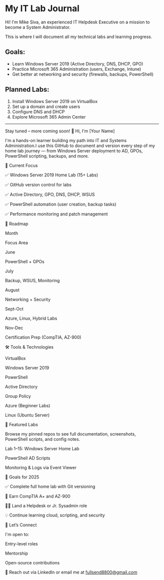 # My IT Lab Journal

Hi! I'm Mike Siva, an experienced IT Helpdesk Executive on a mission to become a System Administrator.

This is where I will document all my technical labs and learning progress.

## Goals:
- Learn Windows Server 2019 (Active Directory, DNS, DHCP, GPO)
- Practice Microsoft 365 Administration (users, Exchange, Intune)
- Get better at networking and security (firewalls, backups, PowerShell)

## Planned Labs:
1. Install Windows Server 2019 on VirtualBox
2. Set up a domain and create users
3. Configure DNS and DHCP
4. Explore Microsoft 365 Admin Center

---

Stay tuned – more coming soon!
👋 Hi, I'm [Your Name]

I'm a hands-on learner building my path into IT and Systems Administration.I use this GitHub to document and version every step of my home lab journey — from Windows Server deployment to AD, GPOs, PowerShell scripting, backups, and more.

🔧 Current Focus

✅ Windows Server 2019 Home Lab (15+ Labs)

✅ GitHub version control for labs

✅ Active Directory, GPO, DNS, DHCP, WSUS

✅ PowerShell automation (user creation, backup tasks)

✅ Performance monitoring and patch management

🧭 Roadmap

Month

Focus Area

June

PowerShell + GPOs

July

Backup, WSUS, Monitoring

August

Networking + Security

Sept-Oct

Azure, Linux, Hybrid Labs

Nov-Dec

Certification Prep (CompTIA, AZ-900)

🛠️ Tools & Technologies

VirtualBox

Windows Server 2019

PowerShell

Active Directory

Group Policy

Azure (Beginner Labs)

Linux (Ubuntu Server)

📘 Featured Labs

Browse my pinned repos to see full documentation, screenshots, PowerShell scripts, and config notes.

Lab 1–15: Windows Server Home Lab

PowerShell AD Scripts

Monitoring & Logs via Event Viewer

🎯 Goals for 2025

✅ Complete full home lab with Git versioning

📜 Earn CompTIA A+ and AZ-900

👨‍💻 Land a Helpdesk or Jr. Sysadmin role

💡 Continue learning cloud, scripting, and security

🤝 Let’s Connect

I'm open to:

Entry-level roles

Mentorship

Open-source contributions

📩 Reach out via LinkedIn or email me at fullsend8800@gmail.com
